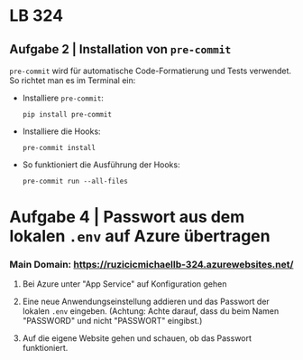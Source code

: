 # LB 324

## Aufgabe 2 | Installation von `pre-commit`

`pre-commit` wird für automatische Code-Formatierung und Tests verwendet. So richtet man es im Terminal ein:

* Installiere `pre-commit`:

   ```
   pip install pre-commit
   ```
   
* Installiere die Hooks:

  ```
  pre-commit install
  ```
  
* So funktioniert die Ausführung der Hooks:
  ```
  pre-commit run --all-files
  ```

# Aufgabe 4 | Passwort aus dem lokalen `.env` auf Azure übertragen

### Main Domain: https://ruzicicmichaellb-324.azurewebsites.net/

1. Bei Azure unter "App Service" auf Konfiguration gehen

2. Eine neue Anwendungseinstellung addieren und das Passwort der lokalen `.env` eingeben.
  (Achtung: Achte darauf, dass du beim Namen "PASSWORD" und nicht "PASSWORT" eingibst.)

4. Auf die eigene Website gehen und schauen, ob das Passwort funktioniert.
